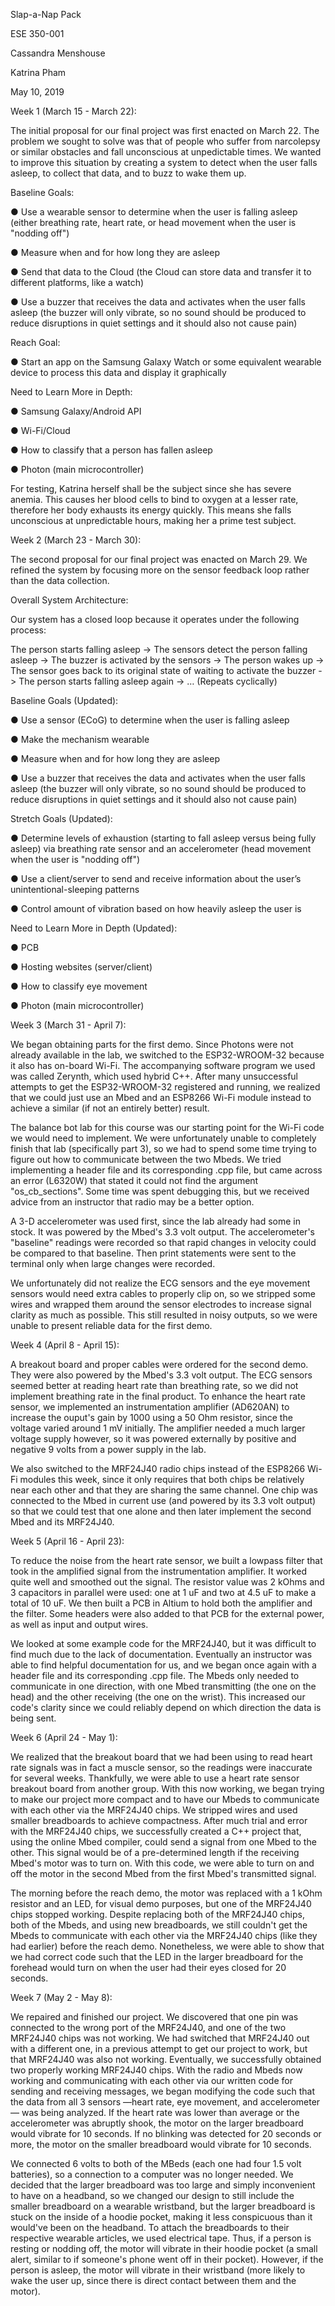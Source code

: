 Slap-a-Nap Pack

ESE 350-001

Cassandra Menshouse

Katrina Pham

May 10, 2019


Week 1 (March 15 - March 22):

The initial proposal for our final project was first enacted on March 22. The problem we sought to solve was that of people who suffer from narcolepsy or similar obstacles and fall unconscious at unpedictable times. We wanted to improve this situation by creating a system to detect when the user falls asleep, to collect that data, and to buzz to wake them up.


Baseline Goals:

● Use a wearable sensor to determine when the user is falling asleep (either breathing rate, heart rate, or head movement when the user is "nodding off")

● Measure when and for how long they are asleep

● Send that data to the Cloud (the Cloud can store data and transfer it to different platforms, like a watch)

● Use a buzzer that receives the data and activates when the user falls asleep (the buzzer will only vibrate, so no sound should be produced to reduce disruptions in quiet settings and it should also not cause pain)


Reach Goal:

● Start an app on the Samsung Galaxy Watch or some equivalent wearable device to process this data and display it graphically


Need to Learn More in Depth:

● Samsung Galaxy/Android API

● Wi-Fi/Cloud

● How to classify that a person has fallen asleep

● Photon (main microcontroller)


For testing, Katrina herself shall be the subject since she has severe anemia. This causes her blood cells to bind to oxygen at a lesser rate, therefore her body exhausts its energy quickly. This means she falls unconscious at unpredictable hours, making her a prime test subject.


Week 2 (March 23 - March 30):

The second proposal for our final project was enacted on March 29. We refined the system by focusing more on the sensor feedback loop rather than the data collection.


Overall System Architecture:

Our system has a closed loop because it operates under the following process:

The person starts falling asleep -> The sensors detect the person falling asleep -> The buzzer is activated by the sensors -> The person wakes up -> The sensor goes back to its original state of waiting to activate the buzzer -> The person starts falling asleep again -> … (Repeats cyclically)


Baseline Goals (Updated):

● Use a sensor (ECoG) to determine when the user is falling asleep

● Make the mechanism wearable

● Measure when and for how long they are asleep

● Use a buzzer that receives the data and activates when the user falls asleep (the buzzer will only vibrate, so no sound should be produced to reduce disruptions in quiet settings and it should also not cause pain)


Stretch Goals (Updated):

● Determine levels of exhaustion (starting to fall asleep versus being fully asleep) via breathing rate sensor and an accelerometer (head movement when the user is "nodding off")

● Use a client/server to send and receive information about the user’s unintentional-sleeping patterns

● Control amount of vibration based on how heavily asleep the user is


Need to Learn More in Depth (Updated):

● PCB

● Hosting websites (server/client)

● How to classify eye movement

● Photon (main microcontroller)


Week 3 (March 31 - April 7):

We began obtaining parts for the first demo. Since Photons were not already available in the lab, we switched to the ESP32-WROOM-32 because it also has on-board Wi-Fi. The accompanying software program we used was called Zerynth, which used hybrid C++. After many unsuccessful attempts to get the ESP32-WROOM-32 registered and running, we realized that we could just use an Mbed and an ESP8266 Wi-Fi module instead to achieve a similar (if not an entirely better) result. 

The balance bot lab for this course was our starting point for the Wi-Fi code we would need to implement. We were unfortunately unable to completely finish that lab (specifically part 3), so we had to spend some time trying to figure out how to communicate between the two Mbeds. We tried implementing a header file and its corresponding .cpp file, but came across an error (L6320W) that stated it could not find the argument "os_cb_sections". Some time was spent debugging this, but we received advice from an instructor that radio may be a better option.

A 3-D accelerometer was used first, since the lab already had some in stock. It was powered by the Mbed's 3.3 volt output. The accelerometer's "baseline" readings were recorded so that rapid changes in velocity could be compared to that baseline. Then print statements were sent to the terminal only when large changes were recorded.

We unfortunately did not realize the ECG sensors and the eye movement sensors would need extra cables to properly clip on, so we stripped some wires and wrapped them around the sensor electrodes to increase signal clarity as much as possible. This still resulted in noisy outputs, so we were unable to present reliable data for the first demo.


Week 4 (April 8 - April 15):

A breakout board and proper cables were ordered for the second demo. They were also powered by the Mbed's 3.3 volt output. The ECG sensors seemed better at reading heart rate than breathing rate, so we did not implement breathing rate in the final product. To enhance the heart rate sensor, we implemented an instrumentation amplifier (AD620AN) to increase the ouput's gain by 1000 using a 50 Ohm resistor, since the voltage varied around 1 mV initially. The amplifier needed a much larger voltage supply however, so it was powered externally by positive and negative 9 volts from a power supply in the lab.

We also switched to the MRF24J40 radio chips instead of the ESP8266 Wi-Fi modules this week, since it only requires that both chips be relatively near each other and that they are sharing the same channel. One chip was connected to the Mbed in current use (and powered by its 3.3 volt output) so that we could test that one alone and then later implement the second Mbed and its MRF24J40.


Week 5 (April 16 - April 23):

To reduce the noise from the heart rate sensor, we built a lowpass filter that took in the amplified signal from the instrumentation amplifier. It worked quite well and smoothed out the signal. The resistor value was 2 kOhms and 3 capacitors in parallel were used: one at 1 uF and two at 4.5 uF to make a total of 10 uF. We then built a PCB in Altium to hold both the amplifier and the filter. Some headers were also added to that PCB for the external power, as well as input and output wires.

We looked at some example code for the MRF24J40, but it was difficult to find much due to the lack of documentation. Eventually an instructor was able to find helpful documentation for us, and we began once again with a header file and its corresponding .cpp file. The Mbeds only needed to communicate in one direction, with one Mbed transmitting (the one on the head) and the other receiving (the one on the wrist). This increased our code's clarity since we could reliably depend on which direction the data is being sent.


Week 6 (April 24 - May 1):

We realized that the breakout board that we had been using to read heart rate signals was in fact a muscle sensor, so the readings were inaccurate for several weeks. Thankfully, we were able to use a heart rate sensor breakout board from another group. With this now working, we began trying to make our project more compact and to have our Mbeds to communicate with each other via the MRF24J40 chips. We stripped wires and used smaller breadboards to achieve compactness. After much trial and error with the MRF24J40 chips, we successfully created a C++ project that, using the online Mbed compiler, could send a signal from one Mbed to the other. This signal would be of a pre-determined length if the receiving Mbed's motor was to turn on. With this code, we were able to turn on and off the motor in the second Mbed from the first Mbed's transmitted signal.

The morning before the reach demo, the motor was replaced with a 1 kOhm resistor and an LED, for visual demo purposes, but one of the MRF24J40 chips stopped working. Despite replacing both of the MRF24J40 chips, both of the Mbeds, and using new breadboards, we still couldn't get the Mbeds to communicate with each other via the MRF24J40 chips (like they had earlier) before the reach demo. Nonetheless, we were able to show that we had correct code such that the LED in the larger breadboard for the forehead would turn on when the user had their eyes closed for 20 seconds.

Week 7 (May 2 - May 8):

We repaired and finished our project. We discovered that one pin was connected to the wrong port of the MRF24J40, and one of the two MRF24J40 chips was not working. We had switched that MRF24J40 out with a different one, in a previous attempt to get our project to work, but that MRF24J40 was also not working. Eventually, we successfully obtained two properly working MRF24J40 chips. With the radio and Mbeds now working and communicating with each other via our written code for sending and receiving messages, we began modifying the code such that the data from all 3 sensors —heart rate, eye movement, and accelerometer — was being analyzed. If the heart rate was lower than average or the accelerometer was abruptly shook, the motor on the larger breadboard would vibrate for 10 seconds. If no blinking was detected for 20 seconds or more, the motor on the smaller breadboard would vibrate for 10 seconds.

We connected 6 volts to both of the MBeds (each one had four 1.5 volt batteries), so a connection to a computer was no longer needed. We decided that the larger breadboard was too large and simply inconvenient to have on a headband, so we changed our design to still include the smaller breadboard on a wearable wristband, but the larger breadboard is stuck on the inside of a hoodie pocket, making it less conspicuous than it would've been on the headband. To attach the breadboards to their respective wearable articles, we used electrical tape. Thus, if a person is resting or nodding off, the motor will vibrate in their hoodie pocket (a small alert, similar to if someone's phone went off in their pocket). However, if the person is asleep, the motor will vibrate in their wristband (more likely to wake the user up, since there is direct contact between them and the motor). 
